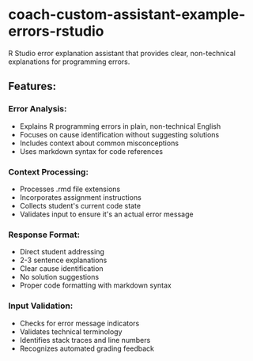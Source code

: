 # coach-custom-assistant-example-errors-rstudio
R Studio error explanation assistant that provides clear, non-technical explanations for programming errors.

## Features:

### Error Analysis:
- Explains R programming errors in plain, non-technical English
- Focuses on cause identification without suggesting solutions
- Includes context about common misconceptions
- Uses markdown syntax for code references

### Context Processing:
- Processes .rmd file extensions
- Incorporates assignment instructions
- Collects student's current code state
- Validates input to ensure it's an actual error message

### Response Format:
- Direct student addressing
- 2-3 sentence explanations
- Clear cause identification
- No solution suggestions
- Proper code formatting with markdown syntax

### Input Validation:
- Checks for error message indicators
- Validates technical terminology
- Identifies stack traces and line numbers
- Recognizes automated grading feedback
